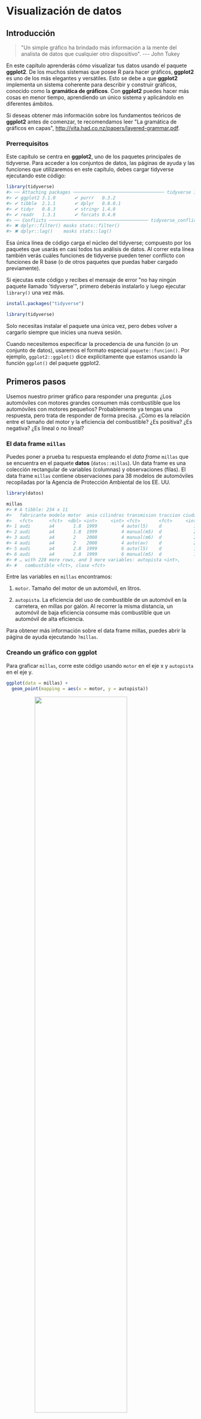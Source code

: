 

# Visualización de datos

## Introducción

>"Un simple gráfico ha brindado más información a la mente del analista de datos
>que cualquier otro dispositivo". --- John Tukey

En este capítulo aprenderás cómo visualizar tus datos usando el paquete **ggplot2**. De los muchos sistemas que posee R para hacer gráficos, **ggplot2** es uno de los más elegantes y versátiles. Esto se debe a que **ggplot2** implementa un sistema coherente para describir y construir gráficos, conocido como la **gramática de gráficos**. Con **ggplot2** puedes hacer más cosas en menor tiempo, aprendiendo un único sistema y aplicándolo en diferentes ámbitos.

Si deseas obtener más información sobre los fundamentos teóricos de **ggplot2** antes de comenzar, te recomendamos leer "La gramática de gráficos en capas", <http://vita.had.co.nz/papers/layered-grammar.pdf>.

### Prerrequisitos

Este capítulo se centra en **ggplot2**, uno de los paquetes principales de tidyverse. Para acceder a los conjuntos de datos, las páginas de ayuda y las funciones que utilizaremos en este capítulo, debes cargar tidyverse ejecutando este código:


```r
library(tidyverse)
#> ── Attaching packages ────────────────────────────────── tidyverse 1.2.1 ──
#> ✔ ggplot2 3.1.0       ✔ purrr   0.3.2  
#> ✔ tibble  2.1.1       ✔ dplyr   0.8.0.1
#> ✔ tidyr   0.8.3       ✔ stringr 1.4.0  
#> ✔ readr   1.3.1       ✔ forcats 0.4.0
#> ── Conflicts ───────────────────────────────────── tidyverse_conflicts() ──
#> ✖ dplyr::filter() masks stats::filter()
#> ✖ dplyr::lag()    masks stats::lag()
```

Esa única línea de código carga el núcleo del tidyverse; compuesto por los paquetes que usarás en casi todos tus análisis de datos. Al correr esta línea también verás cuáles funciones de tidyverse pueden tener conflicto con funciones de R base (o de otros paquetes que puedas haber cargado previamente).

Si ejecutas este código y recibes el mensaje de error "no hay ningún paquete llamado 'tidyverse'", primero deberás instalarlo y luego ejecutar `library()` una vez más.


```r
install.packages("tidyverse")

library(tidyverse)
```

Solo necesitas instalar el paquete una única vez, pero debes volver a cargarlo siempre que inicies una nueva sesión.

Cuando necesitemos especificar la procedencia de una función (o un conjunto de datos), usaremos el formato especial `paquete::funcion()`. Por ejemplo, `ggplot2::ggplot()` dice explícitamente que estamos usando la función `ggplot()` del paquete ggplot2.

## Primeros pasos

Usemos nuestro primer gráfico para responder una pregunta: ¿Los automóviles con motores grandes consumen más combustible que los automóviles con motores pequeños? Probablemente ya tengas una respuesta, pero trata de responder de forma precisa. ¿Cómo es la relación entre el tamaño del motor y la eficiencia del combustible? ¿Es positiva? ¿Es negativa? ¿Es lineal o no lineal?

### El data frame `millas`

Puedes poner a prueba tu respuesta empleando el *data frame* `millas` que se encuentra en el paquete **datos** (`datos::millas`). Un data frame es una colección rectangular de variables (columnas) y observaciones (filas). El data frame `millas` contiene observaciones para 38 modelos de automóviles recopiladas por la Agencia de Protección Ambiental de los EE. UU. 


```r
library(datos)

millas
#> # A tibble: 234 x 11
#>   fabricante modelo motor  anio cilindros transmision traccion ciudad
#>   <fct>      <fct>  <dbl> <int>     <int> <fct>       <fct>     <int>
#> 1 audi       a4       1.8  1999         4 auto(l5)    d            18
#> 2 audi       a4       1.8  1999         4 manual(m5)  d            21
#> 3 audi       a4       2    2008         4 manual(m6)  d            20
#> 4 audi       a4       2    2008         4 auto(av)    d            21
#> 5 audi       a4       2.8  1999         6 auto(l5)    d            16
#> 6 audi       a4       2.8  1999         6 manual(m5)  d            18
#> # … with 228 more rows, and 3 more variables: autopista <int>,
#> #   combustible <fct>, clase <fct>
```

Entre las variables en `millas` encontramos:

1. `motor`. Tamaño del motor de un automóvil, en litros.

2. `autopista`. La eficiencia del uso de combustible de un automóvil en la carretera, en millas por galón. Al recorrer la misma distancia, un automóvil de baja eficiencia consume más combustible que un automóvil de alta eficiencia. 

Para obtener más información sobre el data frame millas, puedes abrir la página de ayuda ejecutando `?millas`.

### Creando un gráfico con ggplot

Para graficar `millas`, corre este código usando `motor` en el eje x y `autopista` en el eje y.


```r
ggplot(data = millas) + 
  geom_point(mapping = aes(x = motor, y = autopista))
```

<img src="visualize_files/figure-html/unnamed-chunk-5-1.png" width="70%" style="display: block; margin: auto;" />

El gráfico muestra una relación negativa entre el tamaño del motor (`motor`) y la eficiencia del combustible (`autopista`). En otras palabras, los vehículos con motores grandes usan más combustible. Este resultado, ¿confirma o refuta tu hipótesis acerca de la relación entre la eficiencia del combustible y el tamaño del motor?

Para comenzar un gráfico con **ggplot2** se utiliza la función `ggplot()`. `ggplot()` crea un sistema de coordenadas al cual puedes agregar capas. El primer argumento de `ggplot()` es el conjunto de datos para usar en el gráfico. Si corres `ggplot(data = millas)`, obtendrás un gráfico vacío. Como no es muy interesante, no vamos a mostrarlo aquí.

Para completar tu gráfico debes agregar una o más capas a `ggplot()`. La función `geom_point()` agrega una capa de puntos al gráfico, que crea un diagrama de dispersión (*scatterplot*). **ggplot2** incluye muchas funciones geom, cada una de las cuales agrega un tipo de capa diferente a un gráfico. Aprenderás muchas de ellas a lo largo de este capítulo.

Cada función geom en **ggplot2** tiene un argumento de `mapping`. Este define cómo se "mapean" o se asignan las variables del conjunto de datos a propiedades visuales. El argumento de `mapping` siempre aparece emparejado con `aes()`, y los argumentos `x` e `y` dentro de `aes()` especifican qué variables asignar a los ejes x e y. **ggplot2** busca la variable asignada en el argumento `data`, en este caso, `millas`.

### Una plantilla de gráficos

Convirtamos ahora este código en una plantilla reutilizable para hacer gráficos con **ggplot2**. Para hacer un gráfico, reemplaza las secciones entre corchetes en el siguiente código con un conjunto de datos, una función geom o una colección de mapeos. 


```r
ggplot(data = <DATOS>) + 
  <GEOM_FUNCION>(mapping = aes(<MAPEOS>)) 
```

El resto de este capítulo te mostrará cómo utilizar y adaptar esta plantilla para crear diferentes tipos de gráficos. Comenzaremos por el componente `<MAPEOS>`

### Ejercicios

1.  Corre `ggplot(data = millas)`. ¿Qué observas?

2.  ¿Cuántas filas hay en `millas`? ¿Cuántas columnas?

3.  ¿Qué describe la variable `traccion`? Lee la ayuda de `?millas` para encontrar la respuesta.
     
4.  Realiza un gráfico de dispersión de `autopista` versus `cilindros`.

5.  ¿Qué sucede cuando haces un gráfico de dispersión de `clase` versus `traccion`? ¿Por qué no es útil este gráfico?

## Mapeos estéticos

> "El mayor valor de una imagen es cuando nos obliga a observar
> lo que no esperabamos ver". --- John Tukey

En el siguiente gráfico, un grupo de puntos (resaltados en rojo) parece quedar fuera de la tendencia lineal. Estos vehículos tienen un kilometraje mayor de lo que esperaríamos. ¿Cómo puedes explicar estos vehículos?

<img src="visualize_files/figure-html/unnamed-chunk-7-1.png" width="70%" style="display: block; margin: auto;" />

Supongamos que estos automóviles son híbridos. Una forma de probar esta hipótesis es observando la variable que indica la `clase` de cada automóvil. La variable `clase` del conjunto de datos de `millas` clasifica los autos en grupos como compacto, mediano y SUV. Si los puntos periféricos corresponden a automóviles híbridos, deberían estar clasificados como compactos o, tal vez, subcompactos (ten en cuenta que estos datos se recopilaron antes de que los camiones híbridos y SUV se hicieran populares).

Puedes agregar una tercera variable, como `clase`, a un diagrama de dispersión bidimensional asignándolo a una __estética__. Una estética es una propiedad visual de los objetos de un gráfico. La estética incluye cosas como el tamaño, la forma o el color de tus puntos. Puedes mostrar un punto (como el siguiente) de diferentes maneras cambiando los valores de sus propiedades estéticas. Como ya usamos la palabra "valor" para describir los datos, usemos la palabra "nivel" para describir las propiedades estéticas. Aquí cambiamos los niveles del tamaño, la forma y el color de un punto para que el punto sea pequeño, triangular o azul:

<img src="visualize_files/figure-html/unnamed-chunk-8-1.png" width="70%" style="display: block; margin: auto;" />

El mapeo entre las propiedades estéticas del gráfico y las variables del conjunto de datos te permite comunicar información de los mismos. Por ejemplo, puedes asignar los colores de los puntos de acuerdo con la variable `clase` para indicar la clase de cada automóvil.


```r
ggplot(data = millas) + 
  geom_point(mapping = aes(x = motor, y = autopista, color = clase))
```

<img src="visualize_files/figure-html/unnamed-chunk-9-1.png" width="70%" style="display: block; margin: auto;" />

(Si prefieres el inglés británico, como Hadley, puedes usar `colour` en lugar de `color`).

Para mapear (o asignar) una estética a una variable, debes asociar el nombre de la estética al de la variable dentro de `aes()`. **ggplot2** asignará automáticamente un nivel único de la estética (en este ejemplo, un color) a cada valor único de la variable. Este proceso es conocido como __escalamiento__ (*scaling*). **ggplot2** acompañará el gráfico con una leyenda que explica qué niveles corresponden a qué valores.

Los colores revelan que muchos de los puntos inusuales son los automóviles de dos asientos. ¡Estos automóviles no parecen híbridos, y son, de hecho, automóviles deportivos! Los automóviles deportivos tienen motores grandes, así como las camionetas todo terreno o pickups, a diferencia de los automóviles pequeños, medianos y compactos, lo que mejora su consumo de gasolina. En retrospectiva, es poco probable que estos automóviles sean híbridos ya que tienen motores grandes.

En el ejemplo anterior, asignamos la variable `clase` a la estética del color , pero podríamos haber asignado a la estética del tamaño de la misma manera. En este caso, el tamaño exacto de cada punto revelaría clase. Recibimos aquí una __advertencia__ (*warning*), porque mapear una variable desordenada (`clase`) a una estética ordenada (`size`) no es una buena idea.


```r
ggplot(data = millas) + 
  geom_point(mapping = aes(x = motor, y = autopista, size = clase))
#> Warning: Using size for a discrete variable is not advised.
```

<img src="visualize_files/figure-html/unnamed-chunk-10-1.png" width="70%" style="display: block; margin: auto;" />

También podríamos haber asignado la `clase` a la estética *alfa*, que controla la transparencia de los puntos o a la estética *shape* que controla la forma (shape) de los puntos.


```r
# Izquierda
ggplot(data = millas) + 
  geom_point(mapping = aes(x = motor, y = autopista, alpha = clase))

# Derecha
ggplot(data = millas) + 
  geom_point(mapping = aes(x = motor, y = autopista, shape = clase))
```

<img src="visualize_files/figure-html/unnamed-chunk-11-1.png" width="50%" /><img src="visualize_files/figure-html/unnamed-chunk-11-2.png" width="50%" />

¿Qué pasó con los SUV? **ggplot2** solo puede usar seis formas a la vez. De forma predeterminada, los grupos adicionales no se grafican cuando se emplea la estética de la forma.

Para cada estética, se usa `aes()` para asociar el nombre de la estética con la variable seleccionada para graficar. La función `aes()` reúne cada una de las asignaciones estéticas utilizadas por una capa y las pasa al argumento de mapeo de la capa.  La sintaxis resalta una visión útil sobre `x` e `y`: las ubicaciones de x e y de un punto son en sí mismas también estéticas, es decir propiedades visuales que se puede asignar a las variables para mostrar información sobre los datos.

Una vez que asignas una estética, **ggplot2** se ocupa del resto. El paquete selecciona una escala razonable para usar con la estética elegida y construye una leyenda que explica la relación entre niveles y valores. Para la estética x e y, **ggplot2** no crea una leyenda, pero crea una línea que delimita el eje con sus marcas de graduación y una etiqueta. La línea del eje actúa como una leyenda; explica el mapeo entre ubicaciones y valores.

También puedes *fijar* las propiedades estéticas de tu geom manualmente. Por ejemplo, podemos hacer que todos los puntos del gráfico sean azules:


```r
ggplot(data = millas) + 
  geom_point(mapping = aes(x = motor, y = autopista), color = "blue")
```

<img src="visualize_files/figure-html/unnamed-chunk-12-1.png" width="70%" style="display: block; margin: auto;" />

Aquí, el color no transmite información sobre una variable, sino que cambia la apariencia del gráfico. Para establecer una estética de forma manual, debes usar el nombre de la estética como un argumento de la función geom; es decir, va *fuera* de `aes()`. Tendrás que elegir un nivel que tenga sentido para esa estética:

*	El nombre de un color como una cadena de caracteres. 

*	El tamaño de un punto en mm.

*	La forma de un punto como un número, como se muestra en la Figura \@ref(fig:shapes).

<div class="figure" style="text-align: center">
<img src="visualize_files/figure-html/shapes-1.png" alt="R tiene 25 formas de default que están identificadas por números. Hay algunas que parecen duplicados: por ejemplo 0, 15 y 22 son todos cuadrados. La diferencia viene de la interacción entre las estéticas `color` y `fill` (*relleno*). Las formas vacías (0--14) tienen un borde determinado por `color`; las formas sólidas (15--18) están rellenas con `color`; las formas rellenas (21--24) tienen un borde de `color` y están renellas por `fill`." width="75%" />
<p class="caption">(\#fig:shapes)R tiene 25 formas de default que están identificadas por números. Hay algunas que parecen duplicados: por ejemplo 0, 15 y 22 son todos cuadrados. La diferencia viene de la interacción entre las estéticas `color` y `fill` (*relleno*). Las formas vacías (0--14) tienen un borde determinado por `color`; las formas sólidas (15--18) están rellenas con `color`; las formas rellenas (21--24) tienen un borde de `color` y están renellas por `fill`.</p>
</div>

### Ejercicios

1.  ¿Qué no va bien en este código? ¿Por qué hay puntos que no son azules?

    
    ```r
    ggplot(data = millas) + 
      geom_point(mapping = aes(x = motor, y = autopista, color = "blue"))
    ```
    
    <img src="visualize_files/figure-html/unnamed-chunk-13-1.png" width="70%" style="display: block; margin: auto;" />
    
2. ¿Qué variables en `millas` son categóricas? ¿Qué variables son continuas? (Sugerencia: escribe `? millas` para leer la documentación de ayuda para este conjunto de datos). ¿Cómo puedes ver esta información cuando ejecutas `millas`?

3.  Asigna una variable continua a `color`, ` size`, y `shape`. ¿Cómo se comportan estas estéticas de manera diferente para variables categóricas y variables continuas?
    
4.  ¿Qué ocurre si asignas o mapeas la misma variable a múltiples estéticas?

5.  ¿Qué hace la estética `stroke`? ¿Con qué formas trabaja? (Sugerencia: consultar `?geom_point`)

6.  ¿Qué ocurre si se asigna o mapea una estética a algo diferente del nombre de una variable, como ser `aes(color = motor < 5)`?

## Problemas comúnes

Es probable que encuentres problemas con los primeros códigos que ejecutes en R, e. No te preocupes, es lo más común. He estado escribiendo código en R durante años, ¡y todos los días sigo escribiendo código que no funciona!

Comienza comparando cuidadosamente el código que estás ejecutando con el código en este libro. R es extremadamente exigente, y un carácter fuera de lugar puede marcar la diferencia. Asegúrate de que cada `(` coincida con un `)` y cada `" ` esté emparejado con otro` "`. Algunas veces ejecutarás el código y no pasará nada. Comprueba la parte izquierda de tu consola: si es un `+`, significa que R no cree que hayas escrito una expresión completa y está esperando que la termines. En este caso, normalmente es fácil comenzar nuevamente desde cero presionando ESCAPE para cancelar el procesamiento del comando actual.

Un problema común al crear gráficos con **ggplot2** es colocar el `+` en el lugar equivocado: debe encontrarse al final de la línea, no al inicio. En otras palabras, asegúrate de no haber escrito accidentalmente un código como este:

```R
ggplot(data = millas) 
+ geom_point(mapping = aes(x = motor, y = autopista))
```

Si esto no resuelve el problema, prueba la ayuda. Puedes obtener ayuda sobre cualquier función R ejecutando ?nombre_de_la_funcion en la consola, o seleccionando el nombre de la función y presionando F1 en RStudio. No te preocupes si la ayuda no te parece tan útil, trata entonces de saltar a los ejemplos y buscar un pedazo de código que coincida con lo que intentas hacer.

Si eso no ayuda, lee cuidadosamente el mensaje de error. ¡A veces la respuesta estará oculta allí! Cuando eres nuevo en R, la respuesta puede estar en el mensaje de error, pero aún no sabes cómo entenderlo. Otra gran herramienta es Google: intenta buscar allí el mensaje de error, ya que es probable que otra persona haya tenido el mismo problema y haya obtenido ayuda en línea.

## Separar en facetas

Una forma de agregar variables adicionales es con las estéticas. Otra forma particularmente útil para las variables categóricas consiste en dividir el gráfico en __facetas__, sub-gráficos que muestran cada uno un subconjunto de los datos.

Para separar en facetas un gráfico según una sola variable, usa `facet_wrap()` - del inglés *envolver una faceta*. El primer argumento de `facet_wrap()` debería ser una fórmula creada con `~` seguido por el nombre de una de las variable (aquí "fórmula" es el nombre de un tipo de estructura en R, no un sinónimo de "ecuación").  La variable que uses en `facet_wrap()` debe ser discreta.


```r
ggplot(data = millas) + 
  geom_point(mapping = aes(x = motor, y = autopista)) + 
  facet_wrap(~ clase, nrow = 2)
```

<img src="visualize_files/figure-html/unnamed-chunk-14-1.png" width="70%" style="display: block; margin: auto;" />

Para separar en facetas un gráfico según las combinaciones de dos variables, agregua `facet_grid()` a tu código del gráfico. El primer argumento de `facet_grid()` también corresponde a una fórmula. Esta vez, la fórmula debe contener dos nombres de variables separados por un `~`.


```r
ggplot(data = millas) + 
  geom_point(mapping = aes(x = motor, y = autopista)) + 
  facet_grid(traccion ~ cilindros)
```

<img src="visualize_files/figure-html/unnamed-chunk-15-1.png" width="70%" style="display: block; margin: auto;" />

Si prefieres no separar en facetas las filas o columnas, remplaza por un `.` el nombre de alguna de las variables, por ejemplo ` + facet_grid(. ~ cyl)`.

### Ejercicios

1.  Qué ocurre si intentas separar en facetas a una variable continua?

2.  ¿Qué significan las celdas vacías que aparecen en el gráfico generado usando `facet_grid(traccion ~ cilindros)`? 
¿Cómo se relacionan con este gráfico?
    
    
    ```r
    ggplot(data = millas) + 
      geom_point(mapping = aes(x = traccion, y = cilindros))
    ```

3.  ¿Qué gráfica el siguiente código? ¿Qué hace `.` ?

    
    ```r
    ggplot(data = millas) + 
      geom_point(mapping = aes(x = motor, y = autopista)) +
      facet_grid(traccion ~ .)
    
    
    ggplot(data = millas) + 
     geom_point(mapping = aes(x = motor, y = autopista)) +
     facet_grid(. ~ cilindros)
    ```

4.  Mira de nuevo el primer gráfico en facetas presentado en esta sección:

    
    ```r
    ggplot(data = millas) + 
     geom_point(mapping = aes(x = motor, y = autopista)) + 
     facet_wrap(~ clase, nrow = 2)
    ```
    
   ¿Cuáles son las ventajas de separar en facetas en lugar de aplicar una estética de color?
   ¿Cuáles son las desventajas?
   ¿Cómo cambiaría este balance si tuvieras un conjunto de datos más grande?
    
5.  Lee `?facet_wrap`. ¿Qué hace `nrow`? ¿Qué hace `ncol`?
¿Qué otras opciones controlan el diseño de los paneles individuales? 
¿Por qué `facet_grid()` no tiene argumentos `nrow` y `ncol`?

6.  Cuando usas `facet_grid()`, generalmente deberías poner la variable con un mayor número de niveles únicos en las columnas. ¿Por qué?

## Objetos geométricos

¿Cómo son estos dos gráficos similares?

<img src="visualize_files/figure-html/unnamed-chunk-19-1.png" width="50%" /><img src="visualize_files/figure-html/unnamed-chunk-19-2.png" width="50%" />

Ambos gráficos contienen las mismas variables x e y, y describen los mismos datos. Pero los gráficos no son idénticos. Cada gráfico usa un objeto visual diferente para representar los datos. En la sintaxis **ggplot2**, decimos que usan diferentes __geoms__.

Un __geom__ es el objeto geométrico usado para representar datos de forma gráfica. La gente a menudo llama los gráficos por el tipo de geom que utiliza. Por ejemplo, los diagramas de barras usan geoms de barra (*bar*), los diagramas de líneas usan geoms de línea (*line*), los diagramas de caja usan geoms de diagrama de caja (*boxplot*), y así sucesivamente. En inglés, los diagramas de puntos (llamados *scatterplots*)  rompen la tendencia; ellos usan geom de punto (o *point*).  Como vemos arriba, puedes usar diferentes geoms para graficar los mismos datos. La gráfica de la izquierda usa el geom de punto (`geom_point()`), y la gráfica de la derecha usa el geom liso (`geom_smooth()`), una línea suave ajustada a los datos.

Para cambiar el geom de tu gráfico, modifica la función geom que acompaña a `ggplot()`. Por ejemplo, para hacer los gráficos que se muestran arriba, puedes usar este código:


```r
# izquierda
ggplot(data = millas) + 
  geom_point(mapping = aes(x = motor, y = autopista))

# derecha
ggplot(data = millas) + 
  geom_point(mapping = aes(x = motor, y = autopista))
```

Cada función geom en **ggplot2** toma un argumento de `mapping`. Sin embargo, no todas las estéticas funcionan con todos los geom. Podrías establecer la forma para un punto, pero no podrías establecer la "forma" de una línea. Por otro lado, para una línea es posible elegir el *tipo* de línea (*linetype*). `geom_smooth()` dibujará una línea diferente, con un tipo de línea diferente, para cada valor único de la variable que asignes al tipo de línea.


```r
ggplot(data = millas) + 
  geom_smooth(mapping = aes(x = motor, y = autopista, linetype = traccion))
```

<img src="visualize_files/figure-html/unnamed-chunk-21-1.png" width="70%" style="display: block; margin: auto;" />

Aquí `geom_smooth()` separa los automóviles en tres líneas en función de su valor de `traccion`, que describe el tipo de transmisión de un automóvil. Una línea describe todos los puntos con un valor de 4, otra línea los de valor d, y una tercera línea describe los puntos con un valor t. Aquí, `4` significa tracción en las cuatro ruedas, `d` tracción delantera y `t` tracción trasera.

Si esto suena extraño, podemos hacerlo más claro al superponer las líneas sobre los datos brutos y luego colorear todo según `traccion`. 

<img src="visualize_files/figure-html/unnamed-chunk-22-1.png" width="70%" style="display: block; margin: auto;" />

¡Observa que generamos un gráfico que contiene dos geoms! Si esto te emociona, abróchate el cinturón. En la siguiente sección aprenderemos cómo colocar múltiples geoms en el mismo gráfico.

**ggplot2** proporciona más de 30 geoms, y los paquetes de extensión proporcionan aún más (consulta <https://www.ggplot2-exts.org> para obtener una muestra). La mejor forma de obtener un panorama completo sobre las posibilidades que brinda **ggplot2** es consultando la hoja de referencia (*cheatsheet*), que puedes encontrar en <http://rstudio.com/cheatsheets>. Para obtener más información sobre un tipo dado de geoms, usa la ayuda: `?geom_smooth`.

Muchos geoms, tal como `geom_smooth()`, usan un único objeto geométrico para mostrar múltiples filas de datos. Para estos geoms, puedes asignar la estética de `group`  a una variable categórica para graficar múltiples objetos. **ggplot2** representará un objeto distinto por cada valor único de la variable de agrupamiento. En la práctica, **ggplot2** agrupará automáticamente los datos para estos geoms siempre que se asigne una estética a una variable discreta (como en el ejemplo del tipo de línea o `linetype`). Es conveniente confiar en esta característica porque la estética del grupo en sí misma no agrega una leyenda o características distintivas a los geoms.


```r
ggplot(data = millas) + 
  geom_smooth(mapping = aes(x = motor, y = autopista))
              
ggplot(data = millas) + 
  geom_smooth(mapping = aes(x = motor, y = autopista, group = traccion))
  
ggplot(data = millas) + 
  geom_smooth(mapping = aes(x = motor, y = autopista, color = traccion), show.legend = FALSE)
```

<img src="visualize_files/figure-html/unnamed-chunk-23-1.png" width="33%" /><img src="visualize_files/figure-html/unnamed-chunk-23-2.png" width="33%" /><img src="visualize_files/figure-html/unnamed-chunk-23-3.png" width="33%" />

Para mostrar múltiples geoms en el mismo gráfico, agrega varias funciones geom a `ggplot()`:


```r
ggplot(data = millas) + 
  geom_point(mapping = aes(x = motor, y = autopista)) +
  geom_smooth(mapping = aes(x = motor, y = autopista))
```

<img src="visualize_files/figure-html/unnamed-chunk-24-1.png" width="70%" style="display: block; margin: auto;" />

Esto introduce sin embargo cierta duplicación en nuestro código. Imagina que deseas cambiar el eje y para mostrar `ciudad` en lugar de `autopista`. Necesitarías cambiar la variable en dos lugares, y podrías olvidarte de actualizar uno. Puedes evitar este tipo de repetición pasando un conjunto de mapeos a `ggplot()`. **ggplot2** tratará estos mapeos como mapeos globales que se aplican a cada geom en el gráfico. En otras palabras, este código producirá la misma gráfica que el código anterior:


```r
ggplot(data = millas, mapping = aes(x = motor, y = autopista)) +
  geom_point() + 
  geom_smooth()
```

Si colocas mapeos en una función geom, ggplot2 los tratará como mapeos locales para la capa. Estas asignaciones serán usadas para extender o sobrescribir los mapeos globales *de solo esa capa*. Esto permite mostrar diferentes estéticas en diferentes capas.


```r
ggplot(data = millas, mapping = aes(x = motor, y = autopista)) + 
  geom_point(mapping = aes(color = clase)) + 
  geom_smooth()
```

<img src="visualize_files/figure-html/unnamed-chunk-26-1.png" width="70%" style="display: block; margin: auto;" />

La misma idea se puede emplear para especificar distintos conjuntos de datos (`data`) para cada capa. Aquí, nuestra línea suave muestra solo un subconjunto del conjunto de datos de `millas`, los autos subcompactos. El argumento de datos locales en `geom_smooth()` anula el argumento de datos globales en `ggplot()` solo para esa capa.


```r
ggplot(data = millas, mapping = aes(x = motor, y = autopista)) +
 geom_point(mapping = aes(color = clase)) + 
  geom_smooth(data = filter(millas, clase == "subcompacto"), se = FALSE)
```

<img src="visualize_files/figure-html/unnamed-chunk-27-1.png" width="70%" style="display: block; margin: auto;" />

(Aprenderás cómo funciona `filter()` en el próximo capítulo: por ahora, solo recuerda que este comando selecciona los automóviles subcompactos).

### Ejercicios

1.  ¿Qué geom usarías para generar un gráfico de líneas?
¿Un diagrama de caja? ¿Un histograma? ¿Un gráfico de área?

2.  Ejecuta este código en tu mente y predice cómo se verá el *output*.
Luego, ejecuta el código en R y verifica tus predicciones.
    
    
    ```r
    ggplot(data = millas, mapping = aes(x = motor, y = autopista, color = traccion)) +
     geom_point() + 
     geom_smooth(se = FALSE)
    ```
3.  ¿Qué muestra `show.legend = FALSE`? ¿Qué pasa si lo quitas?
    ¿Por qué crees que lo usé antes en el capítulo?

4.  ¿Qué hace el argumento `se` en `geom_smooth()`?

5.  ¿Se verán distintos estos gráficos? ¿Por qué sí o por qué no?

    
    ```r
    ggplot(data = millas, mapping = aes(x = motor, y = autopista)) +
     geom_point() + 
     geom_smooth()
     
    ggplot() +
      geom_point(data = millas, mapping = aes(x = motor, y = autopista)) + 
      geom_smooth(data = millas, mapping = aes(x = motor, y = autopista))
    ```

6.  Recrea el código R necesario para generar los siguientes gráficos:
    
    <img src="visualize_files/figure-html/unnamed-chunk-30-1.png" width="50%" /><img src="visualize_files/figure-html/unnamed-chunk-30-2.png" width="50%" /><img src="visualize_files/figure-html/unnamed-chunk-30-3.png" width="50%" /><img src="visualize_files/figure-html/unnamed-chunk-30-4.png" width="50%" /><img src="visualize_files/figure-html/unnamed-chunk-30-5.png" width="50%" /><img src="visualize_files/figure-html/unnamed-chunk-30-6.png" width="50%" />

## Transformaciones estadísticas

A continuación, echemos un vistazo a un gráfico de barras. Los gráficos de barras parecen simples, pero son interesantes porque revelan algo sutil sobre los gráficos. Considera un gráfico de barras básico, como se realizó con `geom_bar()`. El siguiente cuadro muestra la cantidad total de diamantes en el conjunto de datos de `diamantes`, agrupados por la variable `corte`. El conjunto de datos de `diamantes` se encuentra en el paquete **datos** y contiene información sobre ~ 54000 diamantes, incluido el `precio`, el `quilate`, el `color`, la `claridad` y el `corte` de cada diamante. El gráfico muestra que hay más diamantes disponibles con cortes de alta calidad que con cortes de baja calidad.


```r
ggplot(data = diamantes) + 
  geom_bar(mapping = aes(x = corte))
```

<img src="visualize_files/figure-html/unnamed-chunk-31-1.png" width="70%" style="display: block; margin: auto;" />

En el eje x, el gráfico muestra `corte`, una variable de `diamantes`. En el eje y muestra recuento, ¡pero el recuento no es una variable en `diamantes`! ¿De dónde viene el recuento? Muchos gráficos, como los diagramas de dispersión, grafican los valores brutos de su conjunto de datos. Otros gráficos, como los gráficos de barras, calculan nuevos valores para presentar:

*	los gráficos de barras, los histogramas y los polígonos de frecuencia almacenan los datos y luego grafican los conteos de contenedores, sea el número de puntos que caen en cada contenedor.

*	los suavizadores ajustan un modelo a los datos y luego grafican las predicciones del modelo.

*	los diagramas de caja calculan un sólido resumen de la distribución y luego muestran un cuadro con formato especial.

El algoritmo utilizado para calcular nuevos valores para un gráfico se llama *stat*, abreviatura en inglés de transformación estadística. La siguiente figura describe cómo funciona este proceso con `geom_bar()`.

<img src="images/visualization-stat-bar.png" width="100%" style="display: block; margin: auto;" />

Puedes aprender qué stat usa cada geom inspeccionando el valor predeterminado para el argumento stat. Por ejemplo, `?geom_bar` muestra que el valor predeterminado para `stat` es "count", lo que significa que `geom_bar()` usa `stat_count()`. `stat_count()` está documentado en la misma página que `geom_bar()`, y si te desplazas hacia abajo puedes encontrar una sección llamada "Variables calculadas" (*Computed variables*). Eso describe cómo calcula dos nuevas variables: `count` y `prop`.

Por lo general puedes usar geoms y estadísticas de forma intercambiable. Por ejemplo, puedes volver a crear la gráfica anterior usando `stat_count()` en lugar de `geom_bar()`:


```r
ggplot(data = diamantes) + 
  stat_count(mapping = aes(x = corte))
```

<img src="visualize_files/figure-html/unnamed-chunk-33-1.png" width="70%" style="display: block; margin: auto;" />

Esto funciona porque cada geom tiene una estadística predeterminada; y cada estadística tiene un geom predeterminado. Esto significa que generalmente puedes usar geoms sin preocuparte por la transformación estadística subyacente. Hay tres razones por las que podrías necesitar usar una estadística explícitamente:

1.	Es posible que desees anular la estadística predeterminada. En el siguiente código, cambio la estadística de `geom_bar()` de recuento (el valor predeterminado) a identidad. Esto me permite asignar la altura de las barras a los valores brutos de una variable $y$. Desafortunadamente, cuando la gente habla de gráficos de barras casualmente, podrían estar refiriéndose a este tipo de gráfico de barras, donde la altura de la barra ya está presente en los datos, o al gráfico de barras anterior, donde la altura de la barra se determina contando filas.

    
    
    ```r
    demo <- tribble(
     ~corte,         ~freq,
     "Regular",       1610,
     "Bueno",       4906,
     "Muy Bueno",  12082,
     "Premium",    13791,
     "Ideal",      21551
    )
    
    ggplot(data = demo) +
      geom_bar(mapping = aes(x = corte, y = freq), stat = "identity")
    ```
    
    <img src="visualize_files/figure-html/unnamed-chunk-34-1.png" width="70%" style="display: block; margin: auto;" />
    
    (No te preocupes si nunca has visto `<-` o `tribble()`. Puede que seas capaz de adivinar su significado por el contexto. ¡Aprenderás lo que hacen exactamente pronto!)

2.  Es posible que desees anular el mapeo predeterminado de las variables transformadas a la estética. 
Por ejemplo, es posible que desees mostrar un gráfico de barras de proporciones, en lugar de un recuento:
    
    
    ```r
     ggplot(data = diamantes) + 
      geom_bar(mapping = aes(x = corte, y = ..prop.., group = 1))
    ```
    
    <img src="visualize_files/figure-html/unnamed-chunk-35-1.png" width="70%" style="display: block; margin: auto;" />

   Para encontrar las variables calculadas por la estadística, busca la sección de ayuda titulada "Variables calculadas".
    
3.  Es posible que desees resaltar la transformación estadística en tu código.
Por ejemplo, puedes usar `stat_summary()`, que resume los valores de y para cada valor único de x, para resaltar el resumen que se está computando:

    
    ```r
    ggplot(data = diamantes) + 
     stat_summary(
      mapping = aes(x = corte, y = profundidad),
      fun.ymin = min,
      fun.ymax = max,
      fun.y = median
      )
    ```
    
    <img src="visualize_files/figure-html/unnamed-chunk-36-1.png" width="70%" style="display: block; margin: auto;" />
    
**ggplot2** proporciona más de 20 estadísticas para que uses. Cada estadística es una función, por lo que puedes obtener ayuda de la manera habitual, por ejemplo: `?stat_bin`. Para ver una lista completa de estadísticas disponibles para **ggplot2**, consulta la hoja de referencia.

### Ejercicios

1.  ¿Cuál es el geom predeterminado asociado con `stat_summary()`? 
¿Cómo podrías reescribir el gráfico anterior para usar esa función geom en lugar de la función stat?

2.  ¿Qué hace `geom_col()`? ¿Cómo es diferente a `geom_bar()`?

3.  La mayoría de los geoms y las estadísticas vienen en pares que casi siempre se usan en conjunto.
Lee la documentación y has una lista de todos los pares. ¿Qué tienen en común?

4.  ¿Qué variables calcula `stat_smooth()`? ¿Qué parámetros controlan su comportamiento?

1.  En nuestro gráfico de barras de proporción , necesitamos establecer `group = 1`. ¿Por qué?
En otras palabras, ¿cuál es el problema con estos dos gráficos?

   
    
    ```r
    
    ggplot(data = diamantes) + 
      geom_bar(mapping = aes(x = corte, y = ..prop..))
      
    ggplot(data = diamantes) + 
      geom_bar(mapping = aes(x = corte, fill = color, y = ..prop..))
    ```

## Ajustes de posición

Hay una pieza más de magia asociada con los gráficos de barras. Puede colorear un gráfico de barras usando la estética de `color` o, tal vez con el más útil `fill`:


```r
ggplot(data = diamantes) + 
  geom_bar(mapping = aes(x = corte, colour = corte))
  
ggplot(data = diamantes) + 
  geom_bar(mapping = aes(x = corte, fill = corte))
```

<img src="visualize_files/figure-html/unnamed-chunk-38-1.png" width="50%" /><img src="visualize_files/figure-html/unnamed-chunk-38-2.png" width="50%" />

Mira lo que sucede si asigna la estética de relleno a otra variable, como `claridad`: las barras se apilan automáticamente. Cada rectángulo de color representa una combinación de `corte` y `claridad`.


```r
ggplot(data = diamantes) + 
  geom_bar(mapping = aes(x = corte, fill = claridad))
```

<img src="visualize_files/figure-html/unnamed-chunk-39-1.png" width="70%" style="display: block; margin: auto;" />

El apilamiento se realiza automáticamente mediante el ajuste de posición especificado por el argumento `position`. Si no deseas un gráfico de barras apiladas , puedes usar una de las otras tres opciones: `"identity"`, `"dodge"` o `"fill"`, del inglés *identidad*, *esquivar* y *llenar* respectivamente.

*	`position = "identity"` colocará cada objeto exactamente donde cae en el contexto del gráfico. Esto no es muy útil al momento de graficar barras, porque las superpone. Para ver esa superposición, debemos hacer que las barras sean ligeramente transparentes al configurar alfa a un valor pequeño, o completamente transparente al establecer `fill = NA`.
    

```r
ggplot(data = diamantes, mapping = aes(x = corte, fill = claridad)) + 
  geom_bar(alpha = 1/5, position = "identity")
     
ggplot(data = diamantes, mapping = aes(x = corte, colour = claridad)) + 
  geom_bar(fill = NA, position = "identity")
```

<img src="visualize_files/figure-html/unnamed-chunk-40-1.png" width="50%" /><img src="visualize_files/figure-html/unnamed-chunk-40-2.png" width="50%" />
    
El ajuste de `position = identity` es más útil para geoms 2-D, como puntos, donde es la opción predeterminada.
   
* `position = "fill"` funciona como el apilamiento, pero hace que cada conjunto de barras apiladas tenga la misma altura. Esto hace que sea más fácil comparar proporciones entre grupos.


```r
ggplot(data = diamantes) + 
  geom_bar(mapping = aes(x = corte, fill = claridad), position = "dodge")
```

<img src="visualize_files/figure-html/unnamed-chunk-41-1.png" width="70%" style="display: block; margin: auto;" />

* `position = "dodge"` coloca objetos superpuestos directamente uno al lado del otro. Esto hace que sea más fácil comparar valores individuales.


```r
ggplot(data = diamantes) + 
  geom_bar(mapping = aes(x = corte, fill = claridad), position = "dodge")
```

<img src="visualize_files/figure-html/unnamed-chunk-42-1.png" width="70%" style="display: block; margin: auto;" />

Hay otro tipo de ajuste que no es útil para gráficos de barras, pero puede ser muy útil para diagramas de dispersión. Recuerda nuestro primer diagrama de dispersión. ¿Notaste que la trama muestra solo 126 puntos, a pesar de que hay 234 observaciones en el conjunto de datos?

<img src="visualize_files/figure-html/unnamed-chunk-43-1.png" width="70%" style="display: block; margin: auto;" />

Los valores de las variables `autopista` y `motor` se redondean de modo que los puntos aparecen en una cuadrícula y muchos se superponen entre sí. Este problema se conoce como __sobregraficado__ (*overplotting*).  Esta disposición hace que sea difícil ver dónde está la masa de datos. ¿Los puntos de datos se distribuyen equitativamente a lo largo de la gráfica, o hay una combinación especial de `autopista` y `motor` que contiene 109 valores?

Puedes evitar esta grilla estableciendo el ajuste de posición en "jitter". `position = "jitter"` agrega una pequeña cantidad de ruido aleatorio a cada punto. Esto dispersa los puntos ya que no es probable que dos puntos reciban la misma cantidad de ruido aleatorio.


```r
ggplot(data = millas) + 
  geom_point(mapping = aes(x = motor, y = autopista), position = "jitter")
```

<img src="visualize_files/figure-html/unnamed-chunk-44-1.png" width="70%" style="display: block; margin: auto;" />

Si bien agregar aleatoriedad a los puntos puede parecer una forma extraña de mejorar tu gráfico ya que hace que sea menos preciso a escalas pequeñas, lo hace ser más revelador a gran escala. Como esta es una operación tan útil, ggplot2 viene con una abreviatura de `geom_point(position = "jitter")`: `geom_jitter()`.

Para obtener más información sobre ajustes de posición, busca la página de ayuda asociada con cada ajuste: `?position_dodge`, `?position_fill`, `?position_identity`, `?position_jitter` y `?position_stack`.

### Ejercicios

1.  ¿Cuál es el problema con este gráfico? ¿Cómo podrías mejorarlo?


```r
ggplot(data = millas, mapping = aes(x = ciudad, y = autopista)) + 
  geom_point()
```

<img src="visualize_files/figure-html/unnamed-chunk-45-1.png" width="70%" style="display: block; margin: auto;" />

2. ¿Qué parámetros de `geom_jitter()` controlan la cantidad de ruido?

3.  Compara y contrasta `geom_jitter()` con `geom_count()`

4.  ¿Cuál es el ajuste de posición predeterminado de `geom_boxplot()`? Crea una visualización del conjunto de datos de `millas` que lo demuestre.

## Sistemas de coordenadas

Los sistemas de coordenadas son probablemente la parte más complicada de ggplot2. El sistema predeterminado es el sistema de coordenadas cartesianas, donde las posiciones x e y actúan independientemente para determinar la ubicación de cada punto. Hay varios otros sistemas de coordenadas que ocasionalmente son útiles.

*   `coord_flip()` cambia los ejes x e y. Esto es útil (por ejemplo), si quieres diagramas de caja horizontales. También es útil para etiquetas largas: es difícil ajustarlas sin superposición en el eje x.
    
    
    ```r
    
    ggplot(data = millas, mapping = aes(x = clase, y = autopista)) + 
       geom_boxplot()
       
    ggplot(data = millas, mapping = aes(x = clase, y = autopista))  + 
      geom_boxplot() +
      coord_flip()
    ```
    
    <img src="visualize_files/figure-html/unnamed-chunk-46-1.png" width="50%" /><img src="visualize_files/figure-html/unnamed-chunk-46-2.png" width="50%" />

*   `coord_quickmap()` establece la relación de aspecto correctamente para los mapas. Esto es muy importante si graficas datos espaciales con ggplot2 (tema que desafortunadamente no contamos con espacio para desarrollar en este libro).

    
    ```r
    nz <- map_data("nz")
    
    ggplot(nz, aes(long, lat, group = group)) +
      geom_polygon(fill = "white", colour = "black")
    
    ggplot(nz, aes(long, lat, group = group)) +
      geom_polygon(fill = "white", colour = "black") +
      coord_quickmap()
    ```
    
    <img src="visualize_files/figure-html/unnamed-chunk-47-1.png" width="50%" /><img src="visualize_files/figure-html/unnamed-chunk-47-2.png" width="50%" />

*   `coord_polar()` usa coordenadas polares. Las coordenadas polares revelan una conexión interesante entre un gráfico de barras y un gráfico de Coxcomb.
    
    
    ```r
    bar <- ggplot(data = diamantes) + 
    geom_bar(
     mapping = aes(x = corte, fill = corte), 
     show.legend = FALSE,
     width = 1
    ) + 
    theme(aspect.ratio = 1) +
    labs(x = NULL, y = NULL)
    
    bar + coord_flip()
    bar + coord_polar()
    ```
    
    <img src="visualize_files/figure-html/unnamed-chunk-48-1.png" width="50%" /><img src="visualize_files/figure-html/unnamed-chunk-48-2.png" width="50%" />

### Ejercicios

1.  Convierte un gráfico de barras apiladas en un gráfico circular usando `coord_polar()`.

2.  ¿Qué hace `labs()`? Lee la documentación.

3.  ¿Cuál es la diferencia entre `coord_quickmap()` y `coord_map()`?

4.  ¿Qué te dice la gráfica siguiente sobre la relación entre la ciudad y la `autopista`? ¿Por qué es `coord_fixed()` importante? ¿Qué hace `geom_abline()`?
    
    
    ```r
    ggplot(data = millas, mapping = aes(x = ciudad, y = autopista)) +
      geom_point() + 
      geom_abline() +
      coord_fixed()
    ```
    
    <img src="visualize_files/figure-html/unnamed-chunk-49-1.png" width="50%" style="display: block; margin: auto;" />

## La gramática de gráficos en capas

En las secciones anteriores, aprendiste mucho más que cómo hacer diagramas de dispersión, gráficos de barras y diagramas de caja. Aprendiste una base que se puede usar para hacer cualquier tipo de gráfico con **ggplot2**. Para ver esto, agreguemos ajustes de posición, estadísticas, sistemas de coordenadas y facetas a nuestra plantilla de código:

```
ggplot(data = <DATOS>) + 
  <GEOM_FUNCION>( 
     mapping = aes(<MAPEOS>),
     stat = <ESTADISTICA>, 
     position = <POSICION>
  ) +
  <FUNCION_COORDENADAS> +
  <FUNCION_FACETAS>

```

Nuestra nueva plantilla tiene siete parámetros que se corresponde con las palabras entre corchetes que aparecen en la plantilla. En la práctica, rara vez necesitas proporcionar los siete parámetros para hacer un gráfico porque **ggplot2** proporcionará valores predeterminados útiles para todos excepto para los datos, las asignaciones y la función geom.

Los siete parámetros en la plantilla componen la gramática de los gráficos, un sistema formal de construcción de gráficos. La gramática de los gráficos se basa en la idea de que puedes describir de manera única *cualquier* gráfico como una combinación de un conjunto de datos, un geom, un conjunto de asignaciones, una estadística, un ajuste de posición, un sistema de coordenadas y un esquema de facetado.

Para ver cómo funciona esto, considera cómo podrías construir un gráfico básico desde cero: podrías comenzar con un conjunto de datos y luego transformarlo en la información que deseas mostrar (con una estadística).

<img src="images/visualization-grammar-1.png" width="100%" style="display: block; margin: auto;" />

A continuación, podrías elegir un objeto geométrico para representar cada observación en los datos transformados. Luego podrías usar las propiedades estéticas de los geoms para representar variables de los datos. Asignarías los valores de cada variable a los niveles de una estética.

<img src="images/visualization-grammar-2.png" width="100%" style="display: block; margin: auto;" />

Posteriormente, seleccionarías un sistema de coordenadas para colocar los geoms. Podrías utilizar la ubicación de los objetos (que es en sí misma una propiedad estética) para mostrar los valores de las variables x e y. Ya en este punto podrías tener un gráfico completo, pero también podrías ajustar aún más las posiciones de los geoms dentro del sistema de coordenadas (un ajuste de posición) o dividir el gráfico en subtramas (facetas). También podrías extender el gráfico agregando una o más capas adicionales, donde cada capa adicional usaría un conjunto de datos, un geom, un conjunto de asignaciones, una estadística y un ajuste de posición.

<img src="images/visualization-grammar-3.png" width="100%" style="display: block; margin: auto;" />

Puedes usar este método para construir *cualquier* gráfico que imagines. En otras palabras, puedes usar la plantilla de código aprendiste en este capítulo para construir cientos de miles de gráficos únicos.
